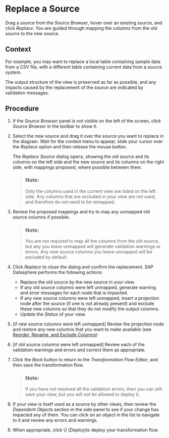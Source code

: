 <!-- loio328ab99609354bf2a2007c8181fa0f6a -->

<link rel="stylesheet" type="text/css" href="../css/sap-icons.css"/>

# Replace a Source

Drag a source from the *Source Browser*, hover over an existing source, and click *Replace*. You are guided through mapping the columns from the old source to the new source.



<a name="loio328ab99609354bf2a2007c8181fa0f6a__context_dbb_q21_w4b"/>

## Context

For example, you may want to replace a local table containing sample data from a CSV file, with a different table containing current data from a source system.

The output structure of the view is preserved as far as possible, and any impacts caused by the replacement of the source are indicated by validation messages.



<a name="loio328ab99609354bf2a2007c8181fa0f6a__steps_gqn_wbl_qyb"/>

## Procedure

1.  If the *Source Browser* panel is not visible on the left of the screen, click *Source Browser* in the toolbar to show it.

2.  Select the new source and drag it over the source you want to replace in the diagram. Wait for the context menu to appear, slide your cursor over the *Replace* option and then release the mouse button.

    The *Replace Source* dialog opens, showing the old source and its columns on the left side and the new source and its columns on the right side, with mappings proposed, where possible between them.

    > ### Note:  
    > Only the columns used in the current view are listed on the left side. Any columns that are excluded in your view are not used, and therefore do not need to be remapped.

3.  Review the proposed mappings and try to map any unmapped old source columns if possible.

    > ### Note:  
    > You are not required to map all the columns from the old source, but any you leave unmapped will generate validation warnings or errors. Any new source columns you leave unmapped will be excluded by default.

4.  Click *Replace* to close the dialog and confirm the replacement. SAP Datasphere performs the following actions:

    -   Replace the old source by the new source in your view.
    -   If any old source columns were left unmapped, generate warning and error messages for each node that is impacted.
    -   If any new source columns were left unmapped, insert a projection node after the source \(if one is not already present\) and exclude these new columns so that they do not modify the output columns.
    -   Update the *Status* of your view.

5.  \[if new source columns were left unmapped\] Review the projection node and restore any new columns that you want to make available \(see [Reorder, Rename, and Exclude Columns](../reorder-rename-and-exclude-columns-b846d0d.md)\)

6.  \[if old source columns were left unmapped\] Review each of the validation warnings and errors and correct them as appropriate.

7.  Click the *Back* button to return to the *Transformation Flow Editor*, and then save the transformation flow.

    > ### Note:  
    > If you have not resolved all the validation errors, then you can still save your view, but you will not be allowed to deploy it.

8.  If your view is itself used as a source by other views, then review the *Dependent Objects* section in the side panel to see if your change has impacted any of them. You can click on an object in the list to navigate to it and review any errors and warnings.

9.  When appropriate, click <span class="SAP-icons-V5"></span> \(Deploy\)to deploy your transformation flow.


